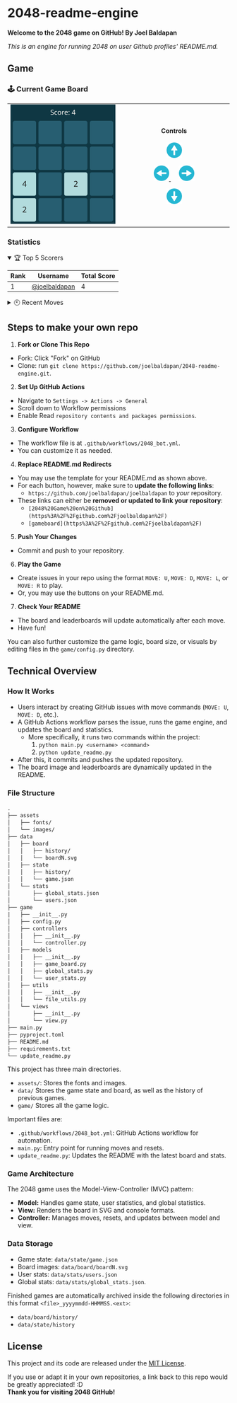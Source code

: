 # 2048-readme-engine

**Welcome to the 2048 game on GitHub! By Joel Baldapan**

_This is an engine for running 2048 on user Github profiles' README.md._

## Game

### 🕹️ Current Game Board

<table align="center">
  <tr>
    <td width="50%">
      <img src="data/board/board2.svg" alt="Current 2048 Board" style="width: 100%; max-width: 400px;">
    </td>
    <td align="center">
        <h4 align="center">Controls</h4>
        <p align="center">
          <a href="https://github.com/joelbaldapan/joelbaldapan/issues/new?title=MOVE%3A%20U&body=%23%23%20[2048%20Game%20on%20Github](https%3A%2F%2Fgithub.com%2Fjoelbaldapan%2F)%0A%0AInstructions%3A%0A-%20Important%3A%20Please%20do%20not%20edit%20the%20Issue%20Title%20above!%0A-%20Click%20the%20%60Create%60%20button%20to%20submit%20your%20move.%0A-%20Return%20to%20the%20[gameboard](https%3A%2F%2Fgithub.com%2Fjoelbaldapan%2F)%2C%20and%20refresh%20the%20page%20until%20it%20updates.">
            <img src="assets/images/arrow-u.png" alt="Up" width="35" />
          </a>
        </p>
        <p align="center">
          <a href="https://github.com/joelbaldapan/joelbaldapan/issues/new?title=MOVE%3A%20L&body=%23%23%20[2048%20Game%20on%20Github](https%3A%2F%2Fgithub.com%2Fjoelbaldapan%2F)%0A%0AInstructions%3A%0A-%20Important%3A%20Please%20do%20not%20edit%20the%20Issue%20Title%20above!%0A-%20Click%20the%20%60Create%60%20button%20to%20submit%20your%20move.%0A-%20Return%20to%20the%20[gameboard](https%3A%2F%2Fgithub.com%2Fjoelbaldapan%2F)%2C%20and%20refresh%20the%20page%20until%20it%20updates.">
            <img src="assets/images/arrow-l.png" alt="Left" width="35" />
          </a>
          &nbsp;&nbsp;&nbsp;&nbsp;
          <a href="https://github.com/joelbaldapan/joelbaldapan/issues/new?title=MOVE%3A%20R&body=%23%23%20[2048%20Game%20on%20Github](https%3A%2F%2Fgithub.com%2Fjoelbaldapan%2F)%0A%0AInstructions%3A%0A-%20Important%3A%20Please%20do%20not%20edit%20the%20Issue%20Title%20above!%0A-%20Click%20the%20%60Create%60%20button%20to%20submit%20your%20move.%0A-%20Return%20to%20the%20[gameboard](https%3A%2F%2Fgithub.com%2Fjoelbaldapan%2F)%2C%20and%20refresh%20the%20page%20until%20it%20updates.">
            <img src="assets/images/arrow-r.png" alt="Right" width="35" />
          </a>
        </p>
        <p align="center">
          <a href="https://github.com/joelbaldapan/joelbaldapan/issues/new?title=MOVE%3A%20D&body=%23%23%20[2048%20Game%20on%20Github](https%3A%2F%2Fgithub.com%2Fjoelbaldapan%2F)%0A%0AInstructions%3A%0A-%20Important%3A%20Please%20do%20not%20edit%20the%20Issue%20Title%20above!%0A-%20Click%20the%20%60Create%60%20button%20to%20submit%20your%20move.%0A-%20Return%20to%20the%20[gameboard](https%3A%2F%2Fgithub.com%2Fjoelbaldapan%2F)%2C%20and%20refresh%20the%20page%20until%20it%20updates.">
            <img src="assets/images/arrow-d.png" alt="Down" width="35" />
          </a>
        </p>
    </td>
  </tr>
</table>

### Statistics

<details open><summary>🏆️ Top 5 Scorers</summary>
 
<!--START_TOP_SCORERS_TABLE-->
| Rank | Username | Total Score |
|---|---|---|
| 1 | [@joelbaldapan](https://github.com/joelbaldapan) | 4 |
<!--END_TOP_SCORERS_TABLE-->

</details>

<details><summary>🕙️ Recent Moves</summary>

<!--START_RECENT_MOVES_TABLE-->
| Username | Score Earned |
|---|---|
| [@joelbaldapan](https://github.com/joelbaldapan) | +0 |
| [@joelbaldapan](https://github.com/joelbaldapan) | +4 |
<!--END_RECENT_MOVES_TABLE-->

</details>

## Steps to make your own repo
1. **Fork or Clone This Repo**
  - Fork: Click "Fork" on GitHub
  - Clone: run `git clone https://github.com/joelbaldapan/2048-readme-engine.git`.

2. **Set Up GitHub Actions**
  - Navigate to `Settings -> Actions -> General`
  - Scroll down to Workflow permissions
  - Enable Read `repository contents and packages permissions`.

3. **Configure Workflow**
  - The workflow file is at `.github/workflows/2048_bot.yml`.
  - You can customize it as needed.

4. **Replace README.md Redirects**
  - You may use the template for your README.md as shown above.
  - For each button, however, make sure to **update the following links**:
    - `https://github.com/joelbaldapan/joelbaldapan` to *your* repository.
  - These links can either be **removed or updated to link your repository**:
    - `[2048%20Game%20on%20Github](https%3A%2F%2Fgithub.com%2Fjoelbaldapan%2F)`
    - `[gameboard](https%3A%2F%2Fgithub.com%2Fjoelbaldapan%2F)`

5. **Push Your Changes**
  - Commit and push to your repository.

6. **Play the Game**
  - Create issues in your repo using the format `MOVE: U`, `MOVE: D`, `MOVE: L`, or `MOVE: R` to play.
  - Or, you may use the buttons on your README.md.

7. **Check Your README**
  - The board and leaderboards will update automatically after each move.
  - Have fun!

You can also further customize the game logic, board size, or visuals by editing files in the `game/config.py` directory.


## Technical Overview

### How It Works

- Users interact by creating GitHub issues with move commands (`MOVE: U`, `MOVE: D`, etc.).
- A GitHub Actions workflow parses the issue, runs the game engine, and updates the board and statistics.
  - More specifically, it runs two commands within the project:
    1. `python main.py <username> <command>`
    2. `python update_readme.py`
- After this, it commits and pushes the updated repository.
- The board image and leaderboards are dynamically updated in the README.

### File Structure

```
.
├── assets
│   ├── fonts/
│   └── images/
├── data
│   ├── board
│   │   ├── history/
│   │   └── boardN.svg
│   ├── state
│   │   ├── history/
│   │   └── game.json
│   └── stats
│       ├── global_stats.json
│       └── users.json
├── game
|   ├── __init__.py
│   ├── config.py
│   ├── controllers
│   │   ├── __init__.py
│   │   └── controller.py
│   ├── models
│   │   ├── __init__.py
│   │   ├── game_board.py
│   │   ├── global_stats.py
│   │   └── user_stats.py
│   ├── utils
│   │   ├── __init__.py
│   │   └── file_utils.py
│   └── views
│       ├── __init__.py
│       └── view.py
├── main.py
├── pyproject.toml
├── README.md
├── requirements.txt
└── update_readme.py
```

This project has three main directories.

- `assets/`: Stores the fonts and images.
- `data/` Stores the game state and board, as well as the history of previous games.
- `game/` Stores all the game logic.

Important files are:

- `.github/workflows/2048_bot.yml`: GitHub Actions workflow for automation.
- `main.py`: Entry point for running moves and resets.
- `update_readme.py`: Updates the README with the latest board and stats.

### Game Architecture

The 2048 game uses the Model-View-Controller (MVC) pattern:

- **Model:** Handles game state, user statistics, and global statistics.
- **View:** Renders the board in SVG and console formats.
- **Controller:** Manages moves, resets, and updates between model and view.

### Data Storage

- Game state: `data/state/game.json`
- Board images: `data/board/boardN.svg`
- User stats: `data/stats/users.json`
- Global stats: `data/stats/global_stats.json`.

Finished games are automatically archived inside the following directories in this format `<file>_yyyymmdd-HHMMSS.<ext>`:
- `data/board/history/`
- `data/state/history`

## License
This project and its code are released under the [MIT License](LICENSE).

If you use or adapt it in your own repositories, a link back to this repo would be greatly appreciated! :D  
**Thank you for visiting 2048 GitHub!**